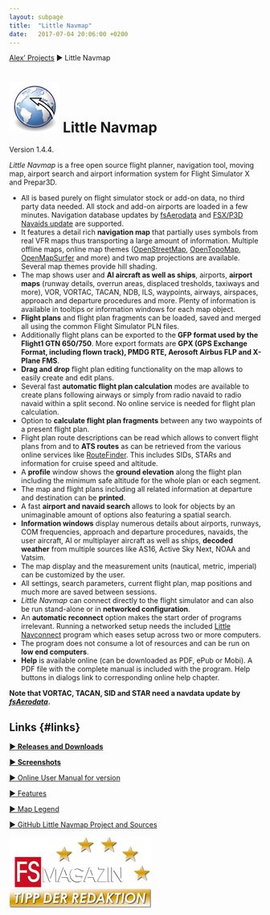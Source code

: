 ```yaml
---
layout: subpage
title:  "Little Navmap"
date:   2017-07-04 20:06:00 +0200
---
```

[Alex’ Projects](index.html) ► Little Navmap
# ![Little Navmap](assets/images/navroute.png) Little Navmap

Version 1.4.4.

*Little Navmap* is a free open source flight planner, navigation tool, moving map, airport search and airport information system for Flight Simulator X and Prepar3D.

* All is based purely on flight simulator stock or add-on data, no third party data needed. All stock and add-on airports are loaded in a few minutes. Navigation database updates by [fsAerodata](https://www.fsaerodata.com) and [FSX/P3D Navaids update](https://www.aero.sors.fr/navaids3.html) are supported.
* It features a detail rich **navigation map** that partially uses symbols from real VFR maps thus transporting a large amount of information. Multiple offline maps, online map themes ([OpenStreetMap](https://www.openstreetmap.org), [OpenTopoMap](https://opentopomap.org), [OpenMapSurfer](http://korona.geog.uni-heidelberg.de/) and more) and two map projections are available. Several map themes provide hill shading.
* The map shows user and **AI aircraft as well as ships**, airports, **airport maps** (runway details, overrun areas, displaced tresholds, taxiways and more), VOR, VORTAC, TACAN, NDB, ILS, waypoints, airways, airspaces, approach and departure procedures and more. Plenty of information is available in tooltips or information windows for each map object.
* **Flight plans** and flight plan fragments can be loaded, saved and merged all using the common Flight Simulator PLN files.
* Additionally flight plans can be exported to the **GFP format used by the Flight1 GTN 650/750**. More export formats are **GPX (GPS Exchange Format, including flown track), PMDG RTE, Aerosoft Airbus FLP and X-Plane FMS**.
* **Drag and drop** flight plan editing functionality on the map allows to easily create and edit plans.
* Several fast **automatic flight plan calculation** modes are available to create plans following airways or simply from radio navaid to radio navaid within a split second. No online service is needed for flight plan calculation.
* Option to **calculate flight plan fragments** between any two waypoints of a present flight plan.
* Flight plan route descriptions can be read which allows to convert flight plans from and to **ATS routes** as can be retrieved from the various online services like [RouteFinder](http://rfinder.asalink.net). This includes SIDs, STARs and information for cruise speed and altitude.
* A **profile** window shows the **ground elevation** along the flight plan including the minimum safe altitude for the whole plan or each segment.
* The map and flight plans including all related information at departure and destination can be **printed**.
* A fast **airport and navaid search** allows to look for objects by an unimaginable amount of options also featuring a spatial search.
* **Information windows** display numerous details about airports, runways, COM frequencies, approach and departure procedures, navaids, the user aircraft, AI or multiplayer aircraft as well as ships, **decoded weather** from multiple sources like AS16, Active Sky Next, NOAA and Vatsim.
* The map display and the measurement units (nautical, metric, imperial) can be customized by the user.
* All settings, search parameters, current flight plan, map positions and much more are saved between sessions.
* *Little Navmap* can connect directly to the flight simulator and can also be run stand-alone or in **networked configuration**.
* An **automatic reconnect** option makes the start order of programs irrelevant. Running a networked setup needs the included [Little Navconnect](littlenavconnect.html) program which eases setup across two or more computers.
* The program does not consume a lot of resources and can be run on **low end computers**.
* **Help** is available online \(can be downloaded as PDF, ePub or Mobi\). A PDF file with the complete manual is included with the program. Help buttons in dialogs link to corresponding online help chapter.

**Note that VORTAC, TACAN, SID and STAR need a navdata update by [_fsAerodata_](https://www.fsaerodata.com).**

## Links {#links}

[**► Releases and Downloads**](https://github.com/albar965/littlenavmap/releases)

[**► Screenshots**](littlenavmapscreens.html)

[► Online User Manual for version](https://albar965.gitbooks.io/little-navmap-user-manual/content/v/release/1.4/en)

[► Features](https://albar965.gitbooks.io/little-navmap-user-manual/content/v/release/1.4/en/FEATURES.html)

[► Map Legend](https://albar965.gitbooks.io/little-navmap-user-manual/content/v/release/1.4/en/LEGEND.html)

[► GitHub Little Navmap Project and Sources](https://github.com/albar965/littlenavmap)

[![Little Navmap](assets/images/Tipp_FSMagazin_D_Neu_2014_50.png)](https://www.facebook.com/FSMAGAZIN/posts/1349379408450042)
